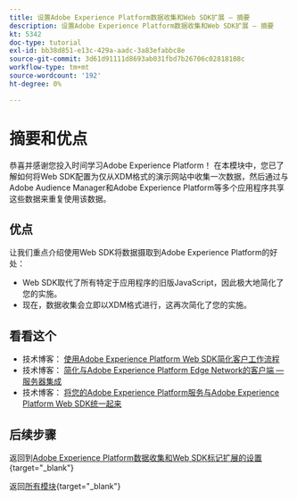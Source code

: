 ```yaml
---
title: 设置Adobe Experience Platform数据收集和Web SDK扩展 — 摘要
description: 设置Adobe Experience Platform数据收集和Web SDK扩展 — 摘要
kt: 5342
doc-type: tutorial
exl-id: bb38d851-e13c-429a-aadc-3a83efabbc8e
source-git-commit: 3d61d91111d8693ab031fbd7b26706c02818108c
workflow-type: tm+mt
source-wordcount: '192'
ht-degree: 0%

---
```


# 摘要和优点

恭喜并感谢您投入时间学习Adobe Experience Platform！
在本模块中，您已了解如何将Web SDK配置为仅从XDM格式的演示网站中收集一次数据，然后通过与Adobe Audience Manager和Adobe Experience Platform等多个应用程序共享这些数据来重复使用该数据。

## 优点

让我们重点介绍使用Web SDK将数据摄取到Adobe Experience Platform的好处：

- Web SDK取代了所有特定于应用程序的旧版JavaScript，因此极大地简化了您的实施。
- 现在，数据收集会立即以XDM格式进行，这再次简化了您的实施。

## 看看这个

- 技术博客： [使用Adobe Experience Platform Web SDK简化客户工作流程](https://medium.com/adobetech/simplifying-customer-workflows-with-adobe-experience-platform-web-sdk-4e54fe134f4a)
- 技术博客： [简化与Adobe Experience Platform Edge Network的客户端 — 服务器集成](https://medium.com/adobetech/streamlining-client-server-integrations-with-adobe-experience-platform-experience-edge-1caaef887172)
- 技术博客： [将您的Adobe Experience Platform服务与Adobe Experience Platform Web SDK统一起来](https://medium.com/adobetech/unify-your-adobe-experience-platform-services-with-adobe-experience-platform-web-sdk-75cf6851a9fc)

## 后续步骤

返回到[Adobe Experience Platform数据收集和Web SDK标记扩展的设置](./data-ingestion-launch-web-sdk.md){target="_blank"}

返回[所有模块](./../../../../overview.md){target="_blank"}
